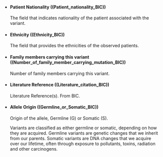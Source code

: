 * #### Patient Nationality ((Patient_nationality_BIC))
	The field that indicates nationality of the patient associated with the variant.
* #### Ethnicity ((Ethnicity_BIC))
	The field that provides the ethnicities of the observed patients.
* #### Family members carrying this variant ((Number_of_family_member_carrying_mutation_BIC))
	Number of family members carrying this variant.
* #### Literature Reference ((Literature_citation_BIC))
	Literature Reference\(s\). From BIC.
* #### Allele Origin ((Germline_or_Somatic_BIC))
	Origin of the allele, Germline \(G\) or Somatic \(S\).

	<p>Variants are classified as either germline or somatic, depending on how they are acquired. Germline variants are genetic changes that we inherit from our parents. Somatic variants are DNA changes that we acquire over our lifetime, often through exposure to pollutants, toxins, radiation and other carcinogens.</p>
